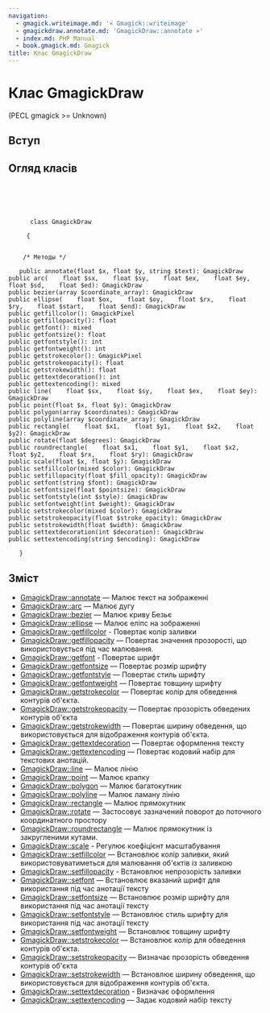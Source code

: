 ```yaml
---
navigation:
  - gmagick.writeimage.md: '« Gmagick::writeimage'
  - gmagickdraw.annotate.md: 'GmagickDraw::annotate »'
  - index.md: PHP Manual
  - book.gmagick.md: Gmagick
title: Клас GmagickDraw
---
```

# Клас GmagickDraw

(PECL gmagick >= Unknown)

## Вступ

## Огляд класів

```classsynopsis


    
    
     
      class GmagickDraw
     
     {
    

    /* Методы */
    
   public annotate(float $x, float $y, string $text): GmagickDraw
public arc(    float $sx,    float $sy,    float $ex,    float $ey,    float $sd,    float $ed): GmagickDraw
public bezier(array $coordinate_array): GmagickDraw
public ellipse(    float $ox,    float $oy,    float $rx,    float $ry,    float $start,    float $end): GmagickDraw
public getfillcolor(): GmagickPixel
public getfillopacity(): float
public getfont(): mixed
public getfontsize(): float
public getfontstyle(): int
public getfontweight(): int
public getstrokecolor(): GmagickPixel
public getstrokeopacity(): float
public getstrokewidth(): float
public gettextdecoration(): int
public gettextencoding(): mixed
public line(    float $sx,    float $sy,    float $ex,    float $ey): GmagickDraw
public point(float $x, float $y): GmagickDraw
public polygon(array $coordinates): GmagickDraw
public polyline(array $coordinate_array): GmagickDraw
public rectangle(    float $x1,    float $y1,    float $x2,    float $y2): GmagickDraw
public rotate(float $degrees): GmagickDraw
public roundrectangle(    float $x1,    float $y1,    float $x2,    float $y2,    float $rx,    float $ry): GmagickDraw
public scale(float $x, float $y): GmagickDraw
public setfillcolor(mixed $color): GmagickDraw
public setfillopacity(float $fill_opacity): GmagickDraw
public setfont(string $font): GmagickDraw
public setfontsize(float $pointsize): GmagickDraw
public setfontstyle(int $style): GmagickDraw
public setfontweight(int $weight): GmagickDraw
public setstrokecolor(mixed $color): GmagickDraw
public setstrokeopacity(float $stroke_opacity): GmagickDraw
public setstrokewidth(float $width): GmagickDraw
public settextdecoration(int $decoration): GmagickDraw
public settextencoding(string $encoding): GmagickDraw

   }
```

## Зміст

-   [GmagickDraw::annotate](gmagickdraw.annotate.md) — Малює текст на зображенні
-   [GmagickDraw::arc](gmagickdraw.arc.md) — Малює дугу
-   [GmagickDraw::bezier](gmagickdraw.bezier.md) — Малює криву Безьє
-   [GmagickDraw::ellipse](gmagickdraw.ellipse.md) — Малює еліпс на зображенні
-   [GmagickDraw::getfillcolor](gmagickdraw.getfillcolor.md) - Повертає колір заливки
-   [GmagickDraw::getfillopacity](gmagickdraw.getfillopacity.md) — Повертає значення прозорості, що використовується під час малювання.
-   [GmagickDraw::getfont](gmagickdraw.getfont.md) - Повертає шрифт
-   [GmagickDraw::getfontsize](gmagickdraw.getfontsize.md) — Повертає розмір шрифту
-   [GmagickDraw::getfontstyle](gmagickdraw.getfontstyle.md) — Повертає стиль шрифту
-   [GmagickDraw::getfontweight](gmagickdraw.getfontweight.md) — Повертає товщину шрифту
-   [GmagickDraw::getstrokecolor](gmagickdraw.getstrokecolor.md) — Повертає колір для обведення контурів об'єкта.
-   [GmagickDraw::getstrokeopacity](gmagickdraw.getstrokeopacity.md) — Повертає прозорість обведених контурів об'єкта
-   [GmagickDraw::getstrokewidth](gmagickdraw.getstrokewidth.md) — Повертає ширину обведення, що використовується для відображення контурів об'єкта.
-   [GmagickDraw::gettextdecoration](gmagickdraw.gettextdecoration.md) — Повертає оформлення тексту
-   [GmagickDraw::gettextencoding](gmagickdraw.gettextencoding.md) — Повертає кодовий набір для текстових анотацій.
-   [GmagickDraw::line](gmagickdraw.line.md) — Малює лінію
-   [GmagickDraw::point](gmagickdraw.point.md) — Малює крапку
-   [GmagickDraw::polygon](gmagickdraw.polygon.md) — Малює багатокутник
-   [GmagickDraw::polyline](gmagickdraw.polyline.md) — Малює ламану лінію
-   [GmagickDraw::rectangle](gmagickdraw.rectangle.md) — Малює прямокутник
-   [GmagickDraw::rotate](gmagickdraw.rotate.md) — Застосовує зазначений поворот до поточного координатного простору
-   [GmagickDraw::roundrectangle](gmagickdraw.roundrectangle.md) — Малює прямокутник із закругленими кутами.
-   [GmagickDraw::scale](gmagickdraw.scale.md) - Регулює коефіцієнт масштабування
-   [GmagickDraw::setfillcolor](gmagickdraw.setfillcolor.md) — Встановлює колір заливки, який використовуватиметься для малювання об'єктів із заливкою
-   [GmagickDraw::setfillopacity](gmagickdraw.setfillopacity.md) - Встановлює непрозорість заливки
-   [GmagickDraw::setfont](gmagickdraw.setfont.md) — Встановлює вказаний шрифт для використання під час анотації тексту
-   [GmagickDraw::setfontsize](gmagickdraw.setfontsize.md) — Встановлює розмір шрифту для використання під час анотації тексту
-   [GmagickDraw::setfontstyle](gmagickdraw.setfontstyle.md) — Встановлює стиль шрифту для використання під час анотації тексту
-   [GmagickDraw::setfontweight](gmagickdraw.setfontweight.md) — Встановлює товщину шрифту
-   [GmagickDraw::setstrokecolor](gmagickdraw.setstrokecolor.md) — Встановлює колір для обведення контурів об'єкта.
-   [GmagickDraw::setstrokeopacity](gmagickdraw.setstrokeopacity.md) — Визначає прозорість обведення контурів об'єкта
-   [GmagickDraw::setstrokewidth](gmagickdraw.setstrokewidth.md) — Встановлює ширину обведення, що використовується для відображення контурів об'єкта.
-   [GmagickDraw::settextdecoration](gmagickdraw.settextdecoration.md) - Визначає оформлення
-   [GmagickDraw::settextencoding](gmagickdraw.settextencoding.md) — Задає кодовий набір тексту
